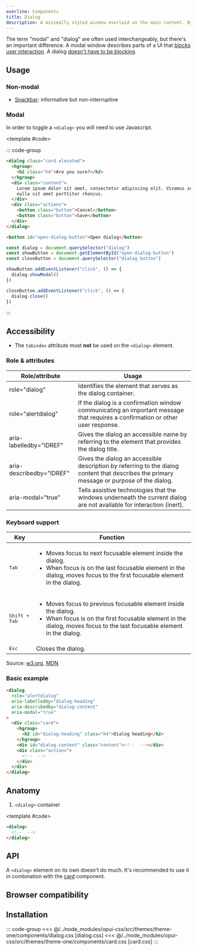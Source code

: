 ```yaml
---
overline: Components
title: Dialog
description: A minimally styled window overlaid on the main content. By design the Dialog is minimal with zero content to allow for both modal and non-modal use.
---
```


<script setup>
  import Baseline from "../.vitepress/theme/app/components/Baseline.vue"
  import Example from "../.vitepress/theme/app/components/Example.vue"
import Alert from "../.vitepress/theme/app/components/Alert.vue";
	import {ref} from "vue"
	const dialog = ref()

	function openModal() {
		dialog.value?.showModal()
	}

	function closeModal() {
		dialog.value?.close()
	}
</script>

<div class="not-rich-text">
<Alert title="Modal vs Dialog">
<div class="rich-text">

The term "modal" and "dialog" are often used interchangeably, but there's an important difference. A modal window describes parts of a UI that [blocks user interaction](#modal). A dialog [doesn't have to be blocking](#non-modal).

</div>
</Alert>
</div>

## Usage

### Non-modal

- [Snackbar](/components/snackbar): informative but non-interruptive

### Modal

<div class="not-rich-text">
<Alert title="Javascript is required">

In order to toggle a `<dialog>` you will need to use Javascript.
</Alert>

</div>

<Example row>
<template #example>
<button @click="openModal" class="button">Open dialog</button>

<dialog ref="dialog" role="alertdialog" aria-labelledby="dialog-heading" aria-modal="true" class="card elevated">
		<hgroup>
			<h2 id="dialog-heading" class="h4">Are you sure?</h2>
		</hgroup>
		<div class="content">
			Lorem ipsum dolor sit amet, consectetur adipiscing elit. Vivamus sodales,
      nulla sit amet porttitor rhoncus.
		</div>
		<div class="actions">
			<button class="button" @click="closeModal">Cancel</button>
			<button class="button" @click="closeModal">Save</button>
		</div>
</dialog>
</template>

<template #code>

::: code-group

```html [dialog.html]
<dialog class="card elevated">
  <hgroup>
    <h2 class="h4">Are you sure?</h2>
  </hgroup>
  <div class="content">
    Lorem ipsum dolor sit amet, consectetur adipiscing elit. Vivamus sodales,
    nulla sit amet porttitor rhoncus.
  </div>
  <div class="actions">
    <button class="button">Cancel</button>
    <button class="button">Save</button>
  </div>
</dialog>

<button id="open-dialog-button">Open dialog</button>
```

```js [dialog.js]
const dialog = document.querySelector("dialog")
const showButton = document.getElementById("open-dialog-button")
const closeButton = document.querySelector("dialog button")

showButton.addEventListener("click", () => {
  dialog.showModal()
})

closeButton.addEventListener("click", () => {
  dialog.close()
})
```

:::

</template>
</Example>

## Accessibility

- The `tabindex` attribute must **not** be used on the `<dialog>` element.

### Role & attributes

| Role/attribute           | Usage                                                                                                                                      |
| ------------------------ | ------------------------------------------------------------------------------------------------------------------------------------------ |
| role="dialog"            | Identifies the element that serves as the dialog container.                                                                                |
| role="alertdialog"       | If the dialog is a confirmation window communicating an important message that requires a confirmation or other user response.             |
| aria-labelledby="IDREF"  | Gives the dialog an accessible name by referring to the element that provides the dialog title.                                            |
| aria-describedby="IDREF" | Gives the dialog an accessible description by referring to the dialog content that describes the primary message or purpose of the dialog. |
| aria-modal="true"        | Tells assistive technologies that the windows underneath the current dialog are not available for interaction (inert).                     |

### Keyboard support

<div class="not-rich-text">

| Key                    | Function                                                                                                                                                                                                    |
| ---------------------- | ----------------------------------------------------------------------------------------------------------------------------------------------------------------------------------------------------------- |
| <kbd>Tab</kbd>         | <ul><li>Moves focus to next focusable element inside the dialog.</li><li>When focus is on the last focusable element in the dialog, moves focus to the first focusable element in the dialog.</li></ul>     |
| <kbd>Shift + Tab</kbd> | <ul><li>Moves focus to previous focusable element inside the dialog.</li><li>When focus is on the first focusable element in the dialog, moves focus to the last focusable element in the dialog.</li></ul> |
| <kbd>Esc</kbd>         | Closes the dialog.                                                                                                                                                                                          |

</div>

Source: [w3.org](https://www.w3.org/WAI/ARIA/apg/patterns/dialog-modal/examples/dialog/#rps_label), [MDN](https://developer.mozilla.org/en-US/docs/Web/HTML/Element/dialog#accessibility)

### Basic example

```html {2,3,4,5,9,11}
<dialog
  role="alertdialog"
  aria-labelledby="dialog-heading"
  aria-describedby="dialog-content"
  aria-modal="true"
>
  <div class="card">
    <hgroup>
      <h2 id="dialog-heading" class="h4">Dialog heading</h2>
    </hgroup>
    <div id="dialog-content" class="content"><!--  --></div>
    <div class="actions">
      <!--  -->
    </div>
  </div>
</dialog>
```

## Anatomy

1. `<dialog>` container

<Example>
<template #example>

<div style="background-color: light-dark(white,rgb(18,18,18)); display: flex; margin: 1rem 0 0 0; width:fit-content; padding: .5rem;">Dialog</div>
</template>

<template #code>

```html
<dialog>
  <!--  -->
</dialog>
```

</template>
</Example>

## API

A `<dialog>` element on its own doesn't do much. It's recommended to use it in combination with the [card](/components/card) component.

## Browser compatibility

<Baseline :ids="['starting-style', 'overlay', 'container-style-queries','transition-behavior','light-dark']" />

## Installation

::: code-group
<<< @/../node_modules/opui-css/src/themes/theme-one/components/dialog.css [dialog.css]
<<< @/../node_modules/opui-css/src/themes/theme-one/components/card.css [card.css]
:::
